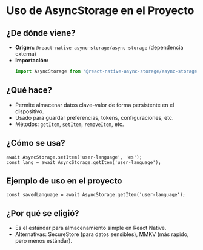 # Uso de AsyncStorage en el Proyecto

## ¿De dónde viene?
- **Origen:** `@react-native-async-storage/async-storage` (dependencia externa)
- **Importación:**
  ```typescript
  import AsyncStorage from '@react-native-async-storage/async-storage';
  ```

## ¿Qué hace?
- Permite almacenar datos clave-valor de forma persistente en el dispositivo.
- Usado para guardar preferencias, tokens, configuraciones, etc.
- Métodos: `getItem`, `setItem`, `removeItem`, etc.

## ¿Cómo se usa?
```tsx
await AsyncStorage.setItem('user-language', 'es');
const lang = await AsyncStorage.getItem('user-language');
```

## Ejemplo de uso en el proyecto
```tsx
const savedLanguage = await AsyncStorage.getItem('user-language');
```

## ¿Por qué se eligió?
- Es el estándar para almacenamiento simple en React Native.
- Alternativas: SecureStore (para datos sensibles), MMKV (más rápido, pero menos estándar). 
